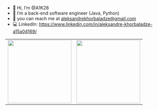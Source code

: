 * 👋 Hi, I’m @A1K28
* 🌱 I’m a back-end software engineer (Java, Python)
* 💌 you can reach me at aleksandrekhorbaladze@gmail.com
* 💻 LinkedIn: https://www.linkedin.com/in/aleksandre-khorbaladze-a15a04169/



<table cellpadding="0">
  <tr style="padding: 0">
    <!-- GitHub Stats Card -->  
    <td style="border:none !important" valign="top"><img height="200" src="https://github-readme-stats.vercel.app/api?username=A1K28&count_private=true&theme=material-palenight&hide=prs,issues,contribs&show_icons=true"></td>
    <!-- GitHub Top Language Card -->
    <td valign="top"><img height="200" src="https://github-readme-stats.vercel.app/api/top-langs/?username=A1K28&layout=compact&count_private=true"></td>
  </tr>
</table>

<!---
A1K28/A1K28 is a ✨ special ✨ repository because its `README.md` (this file) appears on your GitHub profile.
You can click the Preview link to take a look at your changes.
--->
